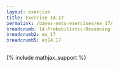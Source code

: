 ```yaml
---
layout: exercise
title: Exercise 14.17
permalink: /bayes-nets-exercises/ex_17/
breadcrumb: 14-Probabilistic-Reasoning
breadcrumb2: ex_17
breadcrumb5: ex14.17
---
```


{% include mathjax_support %}

